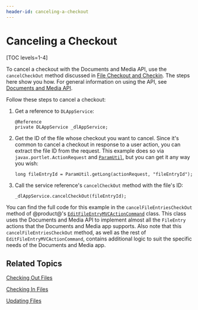 ```yaml
---
header-id: canceling-a-checkout
---
```


# Canceling a Checkout

[TOC levels=1-4]

To cancel a checkout with the Documents and Media API, use the 
`cancelCheckOut` method discussed in 
[File Checkout and Checkin](/developer/frameworks/-/knowledge_base/7-2/file-checkout-and-checkin). 
The steps here show you how. For general information on using the API, see 
[Documents and Media API](/developer/frameworks/-/knowledge_base/7-2/documents-and-media-api). 

Follow these steps to cancel a checkout: 

1.  Get a reference to `DLAppService`: 

        @Reference
        private DLAppService _dlAppService;

2.  Get the ID of the file whose checkout you want to cancel. Since it's common 
    to cancel a checkout in response to a user action, you can extract the file 
    ID from the request. This example does so via `javax.portlet.ActionRequest` 
    and 
    [`ParamUtil`](@platform-ref@/7.2-latest/javadocs/portal-kernel/com/liferay/portal/kernel/util/ParamUtil.html), 
    but you can get it any way you wish: 

        long fileEntryId = ParamUtil.getLong(actionRequest, "fileEntryId");

3.  Call the service reference's `cancelCheckOut` method with the file's ID: 

        _dlAppService.cancelCheckOut(fileEntryId);

You can find the full code for this example in the `cancelFileEntriesCheckOut` 
method of @product@'s 
[`EditFileEntryMVCActionCommand`](https://github.com/liferay/liferay-portal/blob/master/modules/apps/document-library/document-library-web/src/main/java/com/liferay/document/library/web/internal/portlet/action/EditFileEntryMVCActionCommand.java) 
class. This class uses the Documents and Media API to implement almost all the 
`FileEntry` actions that the Documents and Media app supports. Also note that 
this `cancelFileEntriesCheckOut` method, as well as the rest of 
`EditFileEntryMVCActionCommand`, contains additional logic to suit the specific 
needs of the Documents and Media app. 

## Related Topics

[Checking Out Files](/developer/frameworks/-/knowledge_base/7-2/checking-out-files)

[Checking In Files](/developer/frameworks/-/knowledge_base/7-2/checking-in-files)

[Updating Files](/developer/frameworks/-/knowledge_base/7-2/updating-files)
